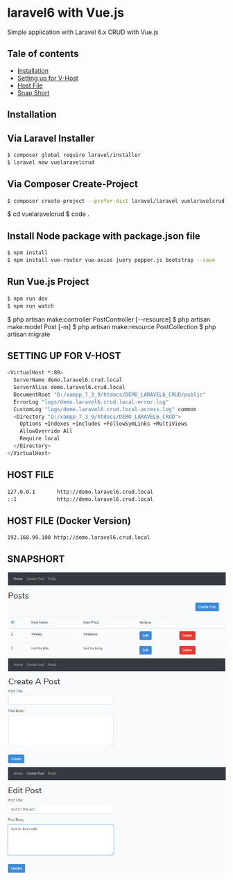 # laravel6 with Vue.js 
Simple application with Laravel 6.x CRUD with Vue.js

## Tale of contents
- [Installation](#installation)
- [Setting up for V-Host](#setting-up-for-v-host)
- [Host File](#host-file)
- [Snap Short](#snapshort)

## Installation

## Via Laravel Installer

```bash
$ composer global require laravel/installer
$ laravel new vuelaravelcrud
```

## Via Composer Create-Project

```bash
$ composer create-project --prefer-dist laravel/laravel vuelaravelcrud
```

$ cd vuelaravelcrud
$ code .

## Install Node package with package.json file

```bash
$ npm install
$ npm install vue-router vue-axios juery popper.js bootstrap --save
```

## Run Vue.js Project

```bash
$ npm run dev
$ npm run watch
```

$ php artisan make:controller PostController [--resource]
$ php artisan make:model Post [-m]
$ php artisan make:resource PostCollection
$ php artisan migrate


## SETTING UP FOR V-HOST

```bash
<VirtualHost *:80>
  ServerName demo.laravel6.crud.local
  ServerAlias demo.laravel6.crud.local
  DocumentRoot "D:/xampp_7_3_9/htdocs/DEMO_LARAVEL6_CRUD/public"
  ErrorLog "logs/demo.laravel6.crud.local-error.log"
  CustomLog "logs/demo.laravel6.crud.local-access.log" common
  <Directory "D:/xampp_7_3_9/htdocs/DEMO_LARAVEL6_CRUD">
    Options +Indexes +Includes +FollowSymLinks +MultiViews
    AllowOverride All
    Require local
  </Directory>
</VirtualHost>
```

## HOST FILE

```bash
127.0.0.1       http://demo.laravel6.crud.local
::1             http://demo.laravel6.crud.local
```

## HOST FILE (Docker Version)
```bash
192.168.99.100 http://demo.laravel6.crud.local
```


## SNAPSHORT
<img src="./public/img/snapshort/list-post.png" alt="List for all post">
<br>
<img src="./public/img/snapshort/create-post.png" alt="Create post">
<br/>
<img src="./public/img/snapshort/edit-post.png" alt="Update post">
